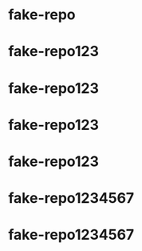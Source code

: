 # fake-repo
# fake-repo123
# fake-repo123
# fake-repo123
# fake-repo123
# fake-repo1234567
# fake-repo1234567
